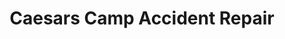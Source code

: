 ---
title: "Caesars Camp Accident Repair"
url: /aldershot/caesars-camp-accident-repair/
shop: Autowerkstatt
---